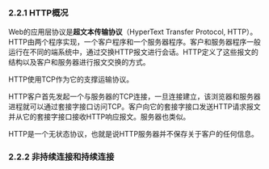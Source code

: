 ### 2.2.1 HTTP概况

Web的应用层协议是**超文本传输协议**（HyperText Transfer Protocol, HTTP）。HTTP由两个程序实现，一个客户程序和一个服务器程序。客户和服务器程序一般运行在不同的端系统中，通过交换HTTP报文进行会话。HTTP定义了这些报文的结构以及客户和服务器进行报文交换的方式。

HTTP使用TCP作为它的支撑运输协议。

HTTP客户首先发起一个与服务器的TCP连接，一旦连接建立，该浏览器和服务器进程就可以通过套接字接口访问TCP。客户向它的套接字接口发送HTTP请求报文并从它的套接字接口接收HTTP响应报文。服务器也类似。

HTTP是一个无状态协议，也就是说HTTP服务器并不保存关于客户的任何信息。

### 2.2.2 非持续连接和持续连接



